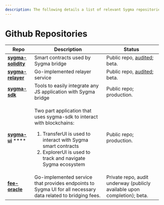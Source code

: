 ```yaml
---
description: The following details a list of relevant Sygma repositories.
---
```


# Github Repositories



| Repo                                                                        | Description                                                                                                                                                                                                               | Status                                                                   |
| --------------------------------------------------------------------------- |---------------------------------------------------------------------------------------------------------------------------------------------------------------------------------------------------------------------------| ------------------------------------------------------------------------ |
| [**sygma-solidity**](https://github.com/sygmaprotocol/sygma-solidity)       | Smart contracts used by Sygma bridge                                                                                                                                                                                      | Public repo, [audited](audits/); beta.                                   |
| ****[**sygma-relayer**](https://github.com/sygmaprotocol/sygma-relayer)**** | Go-implemented relayer service                                                                                                                                                                                            | Public repo, [audited](audits/); beta.                                   |
| [**sygma-sdk**](https://github.com/sygmaprotocol/sygma-sdk)                 | Tools to easily integrate any JS application with Sygma bridge                                                                                                                                                            | Public repo; production.                                                 |
| [**sygma-ui**](https://github.com/sygmaprotocol/sygma-ui) ****              | <p>Two part application that uses sygma-sdk to interact with blockchains:</p><ol><li>TransferUI is used to interact with Sygma smart contracts</li><li>ExplorerUI is used to track and navigate Sygma ecosystem</li></ol> | Public repo; production.                                                 |
| [**fee-oracle**](https://github.com/sygmaprotocol/sygma-fee-oracle)         | Go-implemented service that provides endpoints to Sygma UI for all necessary data related to bridging fees.                                                                                                               | Private repo, audit underway (publicly available upon completion); beta. |

